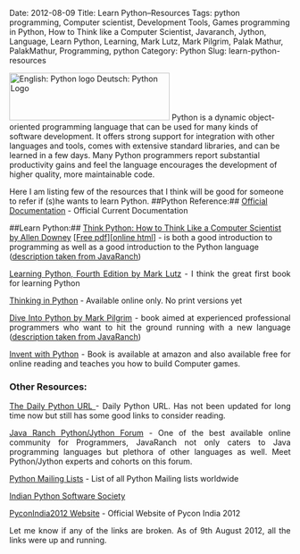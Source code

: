 ﻿Date: 2012-08-09
Title: Learn Python–Resources
Tags: python programming, Computer scientist, Development Tools, Games programming in Python, How to Think like a Computer Scientist, Javaranch, Jython, Language, Learn Python, Learning, Mark Lutz, Mark Pilgrim, Palak Mathur, PalakMathur, Programming, python
Category: Python
Slug: learn-python-resources


<a class="alignleft zemanta-img" href="http://commons.wikipedia.org/wiki/File:Python_logo.svg" target="_blank"><img class="zemanta-img-inserted zemanta-img-configured" title="English: Python logo Deutsch: Python Logo" src="http://upload.wikimedia.org/wikipedia/commons/0/06/Python_logo.svg" alt="English: Python logo Deutsch: Python Logo" width="287" height="85" /></a>
Python is a dynamic object-oriented programming language that can be used for many kinds of software development. It offers strong support for integration with other languages and tools, comes with extensive standard libraries, and can be learned in a few days. Many Python programmers report substantial productivity gains and feel the language encourages the development of higher quality, more maintainable code.

Here I am listing few of the resources that I think will be good for someone to refer if (s)he wants to learn Python.
##Python Reference:##
[Official Documentation](http://www.python.org/doc/current/) - Official Current Documentation

##Learn Python:##
<a href="http://www.greenteapress.com/thinkpython/" target="_blank">Think Python: How to Think Like a Computer Scientist by Allen Downey</a> [<a href="http://www.greenteapress.com/thinkpython/thinkpython.pdf" target="_blank">Free pdf</a>][<a href="http://www.greenteapress.com/thinkpython/html/index.html" target="_blank">online html</a>] - is both a good introduction to programming as well as a good introduction to the Python language (<a href="http://www.coderanch.com/how-to/java/LearnPython" target="_blank">description taken from JavaRanch</a>)</p>
<p style="text-align: justify;"><a href="http://shop.oreilly.com/product/9780596158071.do" target="_blank">Learning Python, Fourth Edition by Mark Lutz</a> - I think the great first book for learning Python</p>
<p style="text-align: justify;"><a href="http://www.mindview.net/Books/TIPython" target="_blank">Thinking in Python</a> - Available online only. No print versions yet</p>
<p style="text-align: justify;"><a href="http://www.diveintopython.net/" target="_blank">Dive Into Python by Mark Pilgrim</a> - book aimed at experienced professional programmers who want to hit the ground running with a new language (<a href="http://www.coderanch.com/how-to/java/LearnPython" target="_blank">description taken from JavaRanch</a>)</p>
<p style="text-align: justify;"><a href="http://inventwithpython.com/" target="_blank">Invent with Python</a> - Book is available at amazon and also available free for online reading and teaches you how to build Computer games.</p>

<h3 style="text-align: justify;"><strong>Other Resources:</strong></h3>
<p style="text-align: justify;"><a href="http://www.pythonware.com/daily/" target="_blank">The Daily Python URL </a> - Daily Python URL. Has not been updated for long time now but still has some good links to consider reading.</p>
<p style="text-align: justify;"><a href="http://www.coderanch.com/forums/f-112/Jython-Python" target="_blank">Java Ranch Python/Jython Forum</a> - One of the best available online community for Programmers, JavaRanch not only caters to Java programming languages but plethora of other languages as well. Meet Python/Jython experts and cohorts on this forum.</p>
<p style="text-align: justify;"><a href="http://mail.python.org/mailman/listinfo" target="_blank">Python Mailing Lists</a> - List of all Python Mailing lists worldwide</p>
<p style="text-align: justify;"><a href="http://ipss.org.in" target="_blank">Indian Python Software Society</a></p>
<p style="text-align: justify;"><a href="http://in.pycon.org/2012/" target="_blank">PyconIndia2012 Website</a> - Official Website of Pycon India 2012</p>
<p style="text-align: justify;">Let me know if any of the links are broken. As of 9th August 2012, all the links were up and running.</p>